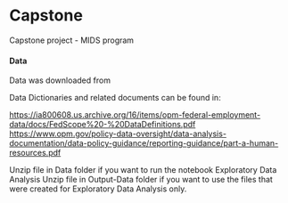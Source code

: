 # Capstone
Capstone project - MIDS program

#### Data 
Data was downloaded from 

Data Dictionaries and related documents can be found in:

https://ia800608.us.archive.org/16/items/opm-federal-employment-data/docs/FedScope%20-%20DataDefinitions.pdf
https://www.opm.gov/policy-data-oversight/data-analysis-documentation/data-policy-guidance/reporting-guidance/part-a-human-resources.pdf




Unzip file in Data folder if you want to run the notebook Exploratory Data Analysis
Unzip file in Output-Data folder if you want to use the files that were created for Exploratory Data Analysis only.
